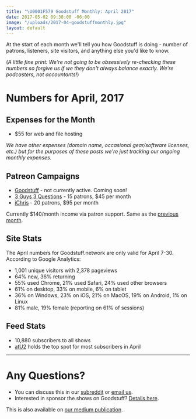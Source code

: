 ```yaml
---
title: "\U0001F579 Goodstuff Monthly: April 2017"
date: 2017-05-02 09:38:00 -06:00
image: "/uploads/2017-04-goodstuffmonthly.jpg"
layout: default
---
```


At the start of each month we'll tell you how Goodstuff is doing - number of patrons, listeners, site visitors, and anything else you'd like to know.

(*A little fine print: We're not going to be obsessively re-checking these numbers so forgive us if we they don't always balance exactly. We're podcasters, not accountants!*)

# Numbers for April, 2017

## Expenses for the Month
* $55 for web and file hosting

*We have other expenses (domain name, occasional gear/software licenses, etc.) but for the purposes of these posts we're just tracking our ongoing monthly expenses.*

## Patreon Campaigns
* [Goodstuff](https://www.patreon.com/goodstuff) - not currently active. Coming soon!
* [3 Guys 3 Questions](https://www.patreon.com/3g3q) - 15 patrons, $45 per month
* [iChris](https://www.patreon.com/ichris) - 20 patrons, $95 per month

Currently $140/month income via patron support. Same as the [previous month](https://goodstuff.network/2017/04/07/goodstuff-monthly-march-2017/).

## Site Stats
The April numbers for Goodstuff.network are only valid for April 7-30. According to Google Analytics:

* 1,001 unique visitors with 2,378 pageviews
* 64% new, 36% returning
* 55% used Chrome, 21% used Safari, 24% used other browsers
* 61% on desktop, 33% on mobile, 6% on tablet
* 36% on Windows, 23% on iOS, 21% on MacOS, 19% on Android, 1% on Linux
* 81% male, 19% female (reporting on 61% of sessions)

## Feed Stats
* 10,880 subscribers to all shows
* [atU2](/atu2/) holds the top spot for most subscribers in April

***

# Any Questions?
* You can discuss this in our [subreddit](https://www.reddit.com/r/Goodstuff_fm/comments/68u85h/goodstuff_monthly_for_april_2017/) or <a href="mailto:contact@goodstuff.network">email us</a>.
* Interested in sponsor the shows on Goodstuff? [Details here](https://goodstuff.network/advertise/).

This is also available on [our medium publication](https://blog.goodstuff.network/goodstuff-monthly-april-2017-edition-10e961d7c374).
